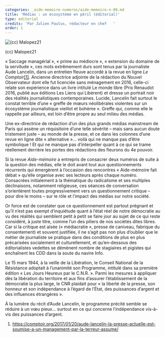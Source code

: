 ```yaml
---
categories: _aide-memoire-numeros/aide-memoire-n-80.md
title: 'Médias : un écosystème en péril (éditorial)'
type: editorial
credits: 'Par Julien Paulus, rédacteur en chef   '
order: 1
---
```

![(cc) Malopez21](/assets/uploads/am-80-cc-malopez21.jpg)

<span class="img-copyright"> (cc) Malopez21 </span>

« Saccage managérial », « prime au médiocre », « extension du domaine de la servitude », ces mots extrêmement durs sont tenus par la journaliste Aude Lancelin, dans un entretien fleuve accordé à la revue en ligne _Le Comptoir_[[1]](#footnote-1). Ancienne directrice adjointe de la rédaction du Nouvel Observateur dont elle fut licenciée sans ménagement en 2016, celle-ci relate son expérience dans un livre intitulé Le monde libre (Prix Renaudot 2016, publié aux éditions Les Liens qui Libèrent) et dresse un portrait noir des réalités journalistiques contemporaines. Lucide, Lancelin fait surtout le constat terrible d’une « greffe de mœurs néolibérales violentes sur un écosystème journalistique vieillot et bohème ». Greffe qui, comme elle le rappelle par ailleurs, est loin d’être propre au seul milieu des médias.



Une ex-directrice de rédaction d’un des plus grands médias mainstream de Paris qui assène un réquisitoire d’une telle sévérité – mais sans aucun doute tristement juste ­– au monde de la presse, et ce dans les colonnes d’une revue en ligne dite « alternative »… voilà qui ne manque pas d’être symbolique ! Et qui ne manque pas d’interpeller quant à ce qui se trame réellement derrière les portes des rédactions des fleurons du 4e pouvoir.



Si la revue _Aide-mémoire_ a entrepris de consacrer deux numéros de suite à la question des médias, elle le doit avant tout aux questionnements récurrents qui émergèrent à l’occasion des rencontres « Aide-mémoire fait débat » qu’elle organise avec ses lecteurs après chaque numéro. Consacrées initialement à la thématique du radicalisme et ses multiples déclinaisons, notamment religieuse, ces séances de conversation s’orientèrent toutes progressivement vers un questionnement critique – pour dire le moins – sur le rôle et l’impact des médias sur notre société.



Or force est de constater que ce questionnement est partout prégnant et qu’il n’est pas exempt d’inquiétude quant à l’état réel de notre démocratie au vu des réalités qui semblent petit à petit se faire jour au sujet de ce qui reste considéré, à juste titre, comme l’un des piliers de nos sociétés dites libres. Car si la critique est aisée (« médiacratie », presse de caniveau, fabrique du consentement) et souvent justifiée, il ne s’agit pas non plus d’oublier que le métier de journaliste se pratique dans des conditions de plus en plus précarisées socialement et culturellement, et qu’en-dessous des éditorialistes vedettes se démènent nombre de stagiaires et pigistes qui enchaînent les CDD dans la soute du navire Info.



Le 15 mars 1944, à la veille de la Libération, le Conseil National de la Résistance adoptait à l’unanimité son Programme, intitulé dans sa première édition « Les Jours Heureux par le C.N.R. ». Parmi les mesures à appliquer dès la libération du territoire et aux fins d’assurer l’établissement de la démocratie la plus large, le CNR plaidait pour « la liberté de la presse, son honneur et son indépendance à l’égard de l’État, des puissances d’argent et des influences étrangères ».



À la lumière du récit d’Aude Lancelin, le programme précité semble se réduire à un vœu pieux… surtout en ce qui concerne l’indépendance vis-à-vis des puissances d’argent.







1. [https://comptoir.org/2017/01/20/aude-lancelin-la-presse-actuelle-est-soumise-a-un-management-par-la-terreur-assume/
](https://comptoir.org/2017/01/20/aude-lancelin-la-presse-actuelle-est-soumise-a-un-management-par-la-terreur-assume/)
